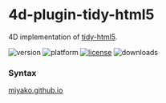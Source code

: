 # 4d-plugin-tidy-html5
4D implementation of [tidy-html5](https://github.com/htacg/tidy-html5).

![version](https://img.shields.io/badge/version-18%2B-EB8E5F)
![platform](https://img.shields.io/static/v1?label=platform&message=mac-intel%20|%20mac-arm%20|%20win-64&color=blue)
[![license](https://img.shields.io/github/license/miyako/4d-plugin-tidy-html5)](LICENSE)
![downloads](https://img.shields.io/github/downloads/miyako/4d-plugin-tidy-html5/total)

### Syntax

[miyako.github.io](https://miyako.github.io/2019/07/25/4d-plugin-tidy.html)
